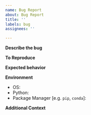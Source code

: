 ```yaml
---
name: Bug Report
about: Bug Report
title: ''
labels: bug
assignees: ''

---
```


**Describe the bug**
<!--
A clear and concise description of what the bug is.
-->

**To Reproduce**
<!--
Steps to reproduce the behavior:
1. Go to '...'
2. Click on '....'
3. Scroll down to '....'
4. See error
-->

**Expected behavior**
<!--
A clear and concise description of what you expected to happen.
-->

**Environment**
 - OS:
 - Python:
 - Package Manager [e.g. `pip`, `conda`]: 

**Additional Context**
<!--
Add any other context about the problem here.
-->

